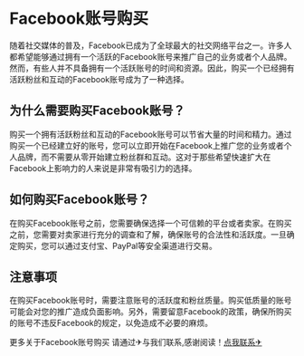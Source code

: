 # Facebook账号购买

随着社交媒体的普及，Facebook已成为了全球最大的社交网络平台之一。许多人都希望能够通过拥有一个活跃的Facebook账号来推广自己的业务或者个人品牌。然而，有些人并不具备拥有一个活跃账号的时间和资源。因此，购买一个已经拥有活跃粉丝和互动的Facebook账号成为了一种选择。

## 为什么需要购买Facebook账号？

购买一个拥有活跃粉丝和互动的Facebook账号可以节省大量的时间和精力。通过购买一个已经建立好的账号，您可以立即开始在Facebook上推广您的业务或者个人品牌，而不需要从零开始建立粉丝群和互动。这对于那些希望快速扩大在Facebook上影响力的人来说是非常有吸引力的选择。

## 如何购买Facebook账号？

在购买Facebook账号之前，您需要确保选择一个可信赖的平台或者卖家。在购买之前，您需要对卖家进行充分的调查和了解，确保账号的合法性和活跃度。一旦确定购买，您可以通过支付宝、PayPal等安全渠道进行交易。

## 注意事项

在购买Facebook账号时，需要注意账号的活跃度和粉丝质量。购买低质量的账号可能会对您的推广造成负面影响。另外，需要留意Facebook的政策，确保所购买的账号不违反Facebook的规定，以免造成不必要的麻烦。

更多关于Facebook账号购买 请通过✈与我们联系,感谢阅读！[点我联系✈](https://www.G208.com)